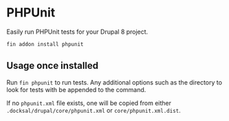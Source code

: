 # PHPUnit

Easily run PHPUnit tests for your Drupal 8 project.

```bash
fin addon install phpunit
```

## Usage once installed

Run `fin phpunit` to run tests. Any additional options such as the directory to look for tests with be appended to the command.

If no `phpunit.xml` file exists, one will be copied from either `.docksal/drupal/core/phpunit.xml` or `core/phpunit.xml.dist`.
